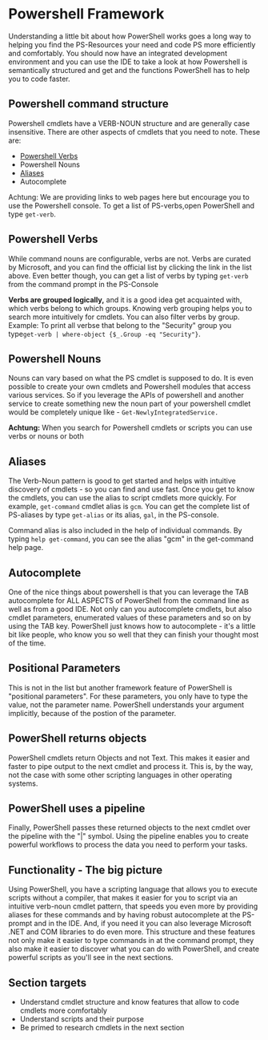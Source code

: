 # Powershell Framework

Understanding a little bit about how PowerShell works goes a long way to helping you find the PS-Resources your need and code PS more efficiently and comfortably. You should now have an integrated development environment and you can use the IDE to take a look at how Powershell is semantically structured and get and the functions PowerShell has to help you to code faster. 

## Powershell command structure

Powershell cmdlets have a VERB-NOUN structure and are generally case insensitive. There are other aspects of cmdlets that you need to note. These are:

* [Powershell Verbs](https://www.gitbook.com/book/sspeights/haufe-group-beginning-powershell-guide/edit#)
* Powershell Nouns
* [Aliases](https://msdn.microsoft.com/en-us/library/dd878329%28v=vs.85%29.aspx)
* Autocomplete

Achtung: We are providing links to web pages here but encourage you to use the Powershell console. To get a list of PS-verbs,open PowerShell and type `get-verb`.

## Powershell Verbs

While command nouns are configurable, verbs are not. Verbs are curated by Microsoft, and you can find the official list by clicking the link in the list above. Even better though, you can get a list of verbs by typing `get-verb` from the command prompt in the PS-Console

**Verbs are grouped logically,** and it is a good idea get acquainted with, which verbs belong to which groups. Knowing verb grouping helps you to search more intuitively for cmdlets. You can also filter verbs by group. Example: To print all verbse that belong to the "Security" group you type`get-verb | where-object {$_.Group -eq "Security"}`.

## Powershell Nouns

Nouns can vary based on what the PS cmdlet is supposed to do. It is even possible to create your own cmdlets and Powershell modules that access various services. So if you leverage the APIs of powershell and another service to create something new the noun part of your powershell cmdlet would be completely unique like - `Get-NewlyIntegratedService.`

**Achtung:** When you search for Powershell cmdlets or scripts you can use verbs or nouns or both

## Aliases

The Verb-Noun pattern is good to get started and helps with intuitive discovery of cmdlets - so you can find and use fast. Once you get to know the cmdlets, you can use the alias to script cmdlets more quickly. For example, `get-command` cmdlet alias is `gcm`. You can get the complete list of PS-aliases by type `get-alias` or its alias, `gal`, in the PS-console.

Command alias is also included in the help of individual commands. By typing `help get-command`, you can see the alias "gcm" in the get-command help page.

## Autocomplete

One of the nice things about powershell is that you can leverage the TAB autocomplete for ALL ASPECTS of PowerShell from the command line as well as from a good IDE. Not only can you autocomplete cmdlets, but also cmdlet parameters, enumerated values of these parameters and so on by using the TAB key. PowerShell just knows how to autocomplete - it's a little bit like people, who know you so well that they can finish your thought most of the time.

## Positional Parameters

This is not in the list but another framework feature of PowerShell is "positional parameters". For these parameters, you only have to type the value, not the parameter name. PowerShell understands your argument implicitly, because of the postion of the parameter.

## PowerShell returns objects

PowerShell cmdlets return Objects and not Text. This makes it easier and faster to pipe output to the next cmdlet and process it. This is, by the way, not the case with some other scripting languages in other operating systems.

## PowerShell uses a pipeline

Finally, PowerShell passes these returned objects to the next cmdlet over the pipeline with the "\|" symbol. Using the pipeline enables you to create powerful workflows to process the data you need to perform your tasks.

## Functionality - The big picture

Using PowerShell, you have a scripting language that allows you to execute scripts without a compiler, that makes it easier for you to script via an intuitive verb-noun cmdlet pattern, that speeds you even more by providing aliases for these commands and by having robust autocomplete at the PS-prompt and in the IDE. And, if you need it you can also leverage Microsoft .NET and COM libraries to do even more. This structure and these features not only make it easier to type commands in at the command prompt, they also make it easier to discover what you can do with PowerShell, and create powerful scripts as you'll see in the next sections.

## Section targets

* Understand cmdlet structure and know features that allow to code cmdlets more comfortably
* Understand scripts and their purpose
* Be primed to research cmdlets in the next section



